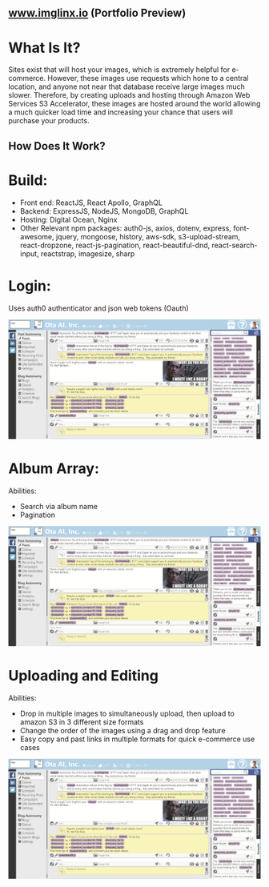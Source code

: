 ## www.imglinx.io (Portfolio Preview)

# What Is It?

Sites exist that will host your images, which is extremely helpful for e-commerce. However, these images use requests which hone to a central location, and anyone not near that database receive large images much slower. Therefore, by creating uploads and hosting through Amazon Web Services S3 Accelerator, these images are hosted around the world allowing a much quicker load time and increasing your chance that users will purchase your products.

## How Does It Work?

# Build:
- Front end: ReactJS, React Apollo, GraphQL
- Backend: ExpressJS, NodeJS, MongoDB, GraphQL
- Hosting: Digital Ocean, Nginx
- Other Relevant npm packages: auth0-js, axios, dotenv, express, font-awesome, jquery, mongoose, history, aws-sdk, s3-upload-stream, react-dropzone, react-js-pagination, react-beautiful-dnd, react-search-input, reactstrap, imagesize, sharp

# Login:
Uses auth0 authenticator and json web tokens (Oauth)

![Login Screen](https://github.com/KevinDanikowski/smodin/blob/master/misc/images/designed-interface.png?raw=true)

# Album Array:
Abilities:
- Search via album name
- Pagination

![Home Page](https://github.com/KevinDanikowski/smodin/blob/master/misc/images/designed-interface.png?raw=true)

# Uploading and Editing
Abilities:
- Drop in multiple images to simultaneously upload, then upload to amazon S3 in 3 different size formats
- Change the order of the images using a drag and drop feature
- Easy copy and past links in multiple formats for quick e-commerce use cases

![Create and Edit Albums](https://github.com/KevinDanikowski/smodin/blob/master/misc/images/designed-interface.png?raw=true)


